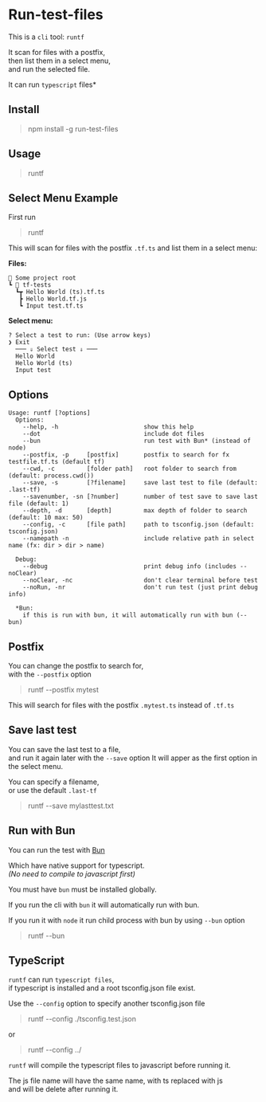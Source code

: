 # Run-test-files

This is a `cli` tool: `runtf`

It scan for files with a postfix, \
then list them in a select menu, \
and run the selected file.

It can run `typescript` files\*

## Install

> npm install -g run-test-files

## Usage

> runtf

## Select Menu Example

First run

> runtf

This will scan for files with the postfix `.tf.ts` and list them in a select menu:

**Files:**

```
📁 Some project root
┗ 📁 tf-tests
  ┗┳ Hello World (ts).tf.ts
   ┣ Hello World.tf.js
   ┗ Input test.tf.ts

```

**Select menu:**

```
? Select a test to run: (Use arrow keys)
❯ Exit
  ─── ⇓ Select test ⇓ ───
  Hello World
  Hello World (ts)
  Input test
```

## Options

```
Usage: runtf [?options]
  Options:
    --help, -h                        show this help
    --dot                             include dot files
    --bun                             run test with Bun* (instead of node)
    --postfix, -p     [postfix]       postfix to search for fx testfile.tf.ts (default tf)
    --cwd, -c         [folder path]   root folder to search from  (default: process.cwd())
    --save, -s        [?filename]     save last test to file (default: .last-tf)
    --savenumber, -sn [?number]       number of test save to save last file (default: 1)
    --depth, -d       [depth]         max depth of folder to search (default: 10 max: 50)
    --config, -c      [file path]     path to tsconfig.json (default: tsconfig.json)
    --namepath -n                     include relative path in select name (fx: dir > dir > name)

  Debug:
    --debug                           print debug info (includes --noClear)
    --noClear, -nc                    don't clear terminal before test
    --noRun, -nr                      don't run test (just print debug info)

  *Bun:
    if this is run with bun, it will automatically run with bun (--bun)
```

## Postfix

You can change the postfix to search for, \
with the `--postfix` option

> runtf --postfix mytest

This will search for files with the postfix `.mytest.ts` instead of `.tf.ts`

## Save last test

You can save the last test to a file, \
and run it again later with the `--save` option
It will apper as the first option in the select menu.

You can specify a filename, \
or use the default `.last-tf`

> runtf --save mylasttest.txt

## Run with Bun

You can run the test with [Bun](https://bun.sh/)

Which have native support for typescript. \
_(No need to compile to javascript first)_

You must have `bun` must be installed globally.

If you run the cli with `bun` it will automatically run with bun.

If you run it with `node` it run child process with bun by using `--bun` option

> runtf --bun

## TypeScript

`runtf` can run `typescript files`, \
if typescript is installed and a root tsconfig.json file exist.

Use the `--config` option to specify another tsconfig.json file

> runtf --config ./tsconfig.test.json

or

> runtf --config ../

`runtf` will compile the typescript files to javascript before running it.

The js file name will have the same name, with ts replaced with js \
and will be delete after running it.
